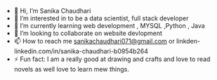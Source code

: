 - 👋 Hi, I’m Sanika Chaudhari
- 👀 I’m interested in to be a data scientist, full stack developer
- 🌱 I’m currently learning web development , MYSQL ,Python , Java
- 💞️ I’m looking to collaborate on website devlopment
- 📫 How to reach me sanikachaudhari071@gmail.com or linkden-linkedin.com/in/sanika-chaudhari-b0954b264 
- ⚡ Fun fact: I am a really good at drawing and crafts and love to read novels as well love to learn mew things.

<!---
sanikasanikachaudhari071/sanikasanikachaudhari071 is a ✨ special ✨ repository because its `README.md` (this file) appears on your GitHub profile.
You can click the Preview link to take a look at your changes.
--->
